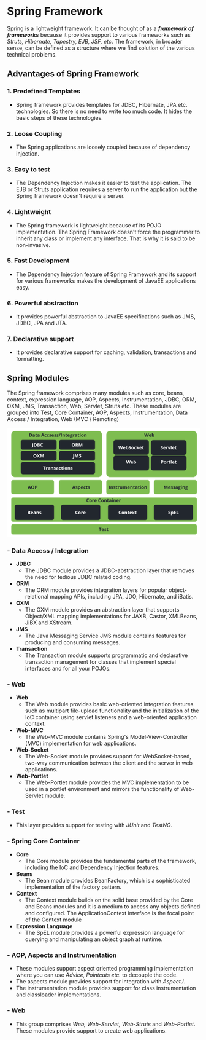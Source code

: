 # Spring Framework
Spring is a lightweight framework. It can be thought of as a ***framework of frameworks*** because it provides support to various frameworks such as *Struts, Hibernate, Tapestry, EJB, JSF, etc*. The framework, in broader sense, can be defined as a structure where we find solution of the various technical problems.
## Advantages of Spring Framework
### 1. **Predefined Templates**
   - Spring framework provides templates for JDBC, Hibernate, JPA etc. technologies. So there is no need to write too much code. It hides the basic steps of these technologies.
### 2. **Loose Coupling**
   - The Spring applications are loosely coupled because of dependency injection.
### 3. **Easy to test**
   - The Dependency Injection makes it easier to test the application. The EJB or Struts application requires a server to run the application but the Spring framework doesn't        require a server.
### 4. **Lightweight**
   - The Spring framework is lightweight because of its POJO implementation. The Spring Framework doesn't force the programmer to inherit any class or implement any interface.        That is why it is said to be non-invasive.
### 5. **Fast Development**
   - The Dependency Injection feature of Spring Framework and its support for various frameworks makes the development of JavaEE applications easy.
### 6. **Powerful abstraction**
   - It provides powerful abstraction to JavaEE specifications such as JMS, JDBC, JPA and JTA.
### 7. **Declarative support**
   - It provides declarative support for caching, validation, transactions and formatting.
## Spring Modules
The Spring framework comprises many modules such as core, beans, context, expression language, AOP, Aspects, Instrumentation, JDBC, ORM, OXM, JMS, Transaction, Web, Servlet, Struts etc. These modules are grouped into Test, Core Container, AOP, Aspects, Instrumentation, Data Access / Integration, Web (MVC / Remoting)

![This is spring modules](image/spring-modules.png)

### - **Data Access / Integration**
  - **JDBC**
    - The JDBC module provides a JDBC-abstraction layer that removes the need for tedious JDBC related coding.
  - **ORM**
    - The ORM module provides integration layers for popular object-relational mapping APIs, including JPA, JDO, Hibernate, and iBatis.
  - **OXM**
    - The OXM module provides an abstraction layer that supports Object/XML mapping implementations for JAXB, Castor, XMLBeans, JiBX and XStream.
  - **JMS**
    - The Java Messaging Service JMS module contains features for producing and consuming messages.
  - **Transaction**
    - The Transaction module supports programmatic and declarative transaction management for classes that implement special interfaces and for all your POJOs.

### - **Web**
  - **Web**
    - The Web module provides basic web-oriented integration features such as multipart file-upload functionality and the initialization of the IoC container using servlet         listeners and a web-oriented application context.
  - **Web-MVC**
    - The Web-MVC module contains Spring's Model-View-Controller (MVC) implementation for web applications.
  - **Web-Socket**
    - The Web-Socket module provides support for WebSocket-based, two-way communication between the client and the server in web applications.
  - **Web-Portlet**
    - The Web-Portlet module provides the MVC implementation to be used in a portlet environment and mirrors the functionality of Web-Servlet module.


### - **Test**
  - This layer provides support for testing with *JUnit* and *TestNG*.
### - **Spring Core Container**
  - **Core**
    - The Core module provides the fundamental parts of the framework, including the IoC and Dependency Injection features.
  - **Beans**
    - The Bean module provides BeanFactory, which is a sophisticated implementation of the factory pattern.
  - **Context**
    - The Context module builds on the solid base provided by the Core and Beans modules and it is a medium to access any objects defined and configured. The                       ApplicationContext interface is the focal point of the Context module
  - **Expression Language**
    - The SpEL module provides a powerful expression language for querying and manipulating an object graph at runtime.
### - **AOP, Aspects and Instrumentation**
  - These modules support aspect oriented programming implementation where you can use *Advice, Pointcuts etc.* to decouple the code.
  - The aspects module provides support for integration with *AspectJ*.
  - The instrumentation module provides support for class instrumentation and classloader implementations.

### - **Web**
  - This group comprises *Web, Web-Servlet, Web-Struts* and *Web-Portlet*. These modules provide support to create web applications.
